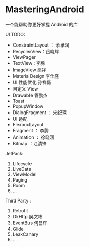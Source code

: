# MasteringAndroid
一个能帮助你更好掌握 Android 的库





UI TODO:

- ConstraintLayout ： 余承润
- RecyclerView：岳晓辉
- ViewPager
- TextView : 李腾
- ImageView  高祥
- MaterialDesign 李仕庭
- UI 性能优化 孙祥磊
- 自定义 View
- Drawable   管鹏杰
- Toast
- PopupWindow
- DialogFragment ： 宋纪琛
- UI 适配
- FlexboxLayout
- Fragment ： 李腾
- Animation ： 徐晓涵
- Bitmap  ：江清锋



JetPack:

1. Lifecycle
2. LiveData
3. ViewModel
4. Paging
5. Room
6. ...



Third Party :

1. Retrofit
2. OkHttp  吴文彬
3. EventBus 何昌辉
4. Glide
5. LeakCanary
6. ...